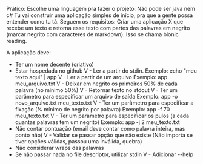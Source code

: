 Prático:
Escolhe uma linguagem pra fazer o projeto. Não pode ser java nem c#
Tu vai construir uma aplicação simples de início, pra que a gente possa entender como tu tá. Seguem os requisitos:
Criar uma aplicação X que recebe um texto e retorna esse texto com partes das palavras em negrito (marcar negrito com caracteres de markdown). Isso se chama bionic reading.

A aplicação deve:

 - Ter um nome decente (criativo)
 - Estar hospedada no github
V - Ler a partir do stdin.
    Exemplo: echo "meu texto aqui" | app
V - Ler a partir de um arquivo
    Exemplo: app meu_arquivo.txt
V - Deixar em negrito os primeiros 50% de cada palavra (no mínimo 50%)
V - Retornar texto no stdout
V - Ter um parâmetro para especificar um arquivo de saída
    Exemplo: app -o novo_arquivo.txt meu_texto.txt
V - Ter um parâmetro para especificar a fixação (% mínimo de negrito por palavra)
    Exemplo: app -f 70 meu_texto.txt
V - Ter um parâmetro para especificar os pulos (a cada quantas palavras tem um negrito)
    Exemplo: app -j 2 meu_texto.txt
  - Não contar pontuação (email deve contar como palavra inteira, mas ponto não)
V - Validar se passar opção que não existe (Não importa se tiver opções válidas, passou uma inválida, quebra)
  - Não considerar wraps das palavras
  - Se não passar nada no file descriptor, utilizar stdin
V - Adicionar --help